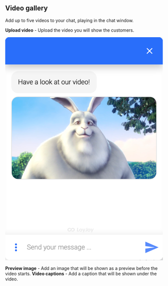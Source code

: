 ## Video gallery

Add up to five videos to your chat, playing in the chat window.

**Upload video** - Upload the video you will show the customers.

![video_gallery_demo](video_gallery_demo.png)

**Preview image** - Add an image that will be shown as a preview before the video starts.
**Video captions** - Add a caption that will be shown under the video.
